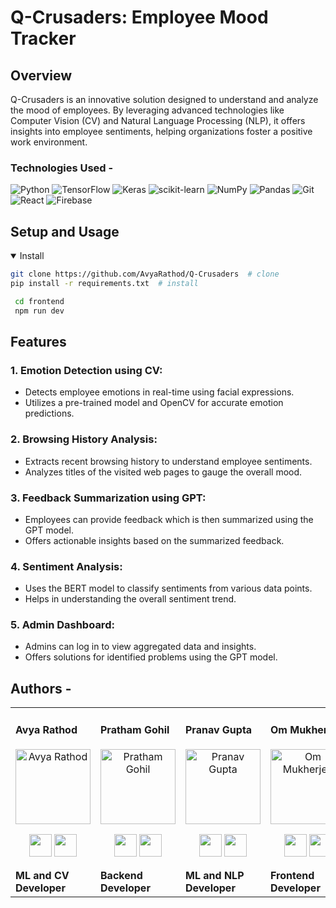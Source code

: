 # Q-Crusaders: Employee Mood Tracker

## Overview
Q-Crusaders is an innovative solution designed to understand and analyze the mood of employees. By leveraging advanced technologies like Computer Vision (CV) and Natural Language Processing (NLP), it offers insights into employee sentiments, helping organizations foster a positive work environment.

### Technologies Used -
![Python](https://img.shields.io/badge/python-3670A0?style=for-the-badge&logo=python&logoColor=ffdd54)
![TensorFlow](https://img.shields.io/badge/TensorFlow-%23FF6F00.svg?style=for-the-badge&logo=TensorFlow&logoColor=white)
![Keras](https://img.shields.io/badge/Keras-%23D00000.svg?style=for-the-badge&logo=Keras&logoColor=white)
![scikit-learn](https://img.shields.io/badge/scikit--learn-%23F7931E.svg?style=for-the-badge&logo=scikit-learn&logoColor=white)
![NumPy](https://img.shields.io/badge/numpy-%23013243.svg?style=for-the-badge&logo=numpy&logoColor=white)
![Pandas](https://img.shields.io/badge/pandas-%23150458.svg?style=for-the-badge&logo=pandas&logoColor=white)
![Git](https://img.shields.io/badge/git-%23F05033.svg?style=for-the-badge&logo=git&logoColor=white)
![React](https://img.shields.io/badge/react-%2320232a.svg?style=for-the-badge&logo=react&logoColor=%2361DAFB)
![Firebase](https://img.shields.io/badge/Firebase-039BE5?style=for-the-badge&logo=Firebase&logoColor=white)


## Setup and Usage
<details open>
<summary>Install</summary>

```bash
git clone https://github.com/AvyaRathod/Q-Crusaders  # clone
pip install -r requirements.txt  # install
```
```bash
 cd frontend
 npm run dev
 ```

</details> 

## Features
### 1. **Emotion Detection using CV**:
   - Detects employee emotions in real-time using facial expressions.
   - Utilizes a pre-trained model and OpenCV for accurate emotion predictions.

### 2. **Browsing History Analysis**:
   - Extracts recent browsing history to understand employee sentiments.
   - Analyzes titles of the visited web pages to gauge the overall mood.

### 3. **Feedback Summarization using GPT**:
   - Employees can provide feedback which is then summarized using the GPT model.
   - Offers actionable insights based on the summarized feedback.

### 4. **Sentiment Analysis**:
   - Uses the BERT model to classify sentiments from various data points.
   - Helps in understanding the overall sentiment trend.

### 5. **Admin Dashboard**:
   - Admins can log in to view aggregated data and insights.
   - Offers solutions for identified problems using the GPT model.

## Authors -
<div align="left"> 
  <table>
  <tr align="left">
   <td>

   #### Avya Rathod
   <p align="center">
   <img src = "https://avatars.githubusercontent.com/u/27121364?s=400&u=263e4e69519c05c350b874efc6120f411d130a67&v=4"  height="120" alt="Avya Rathod">
   </p>
   <p align="center">
   <a href = "https://github.com/AvyaRathod"><img src = "http://www.iconninja.com/files/241/825/211/round-collaboration-social-github-code-circle-network-icon.svg" width="36" height = "36"/></a>
   <a href = "https://www.linkedin.com/in/avya-rathod-38b635225/">
   <img src = "http://www.iconninja.com/files/863/607/751/network-linkedin-social-connection-circular-circle-media-icon.svg" width="36" height="36"/>
   </a>
   </p>
    <strong>ML and CV Developer<strong>
    </td>
    <td>

   #### Pratham Gohil
   <p align="center">
   <img src = "https://avatars.githubusercontent.com/u/27121364?s=400&u=263e4e69519c05c350b874efc6120f411d130a67&v=4"  height="120" alt="Pratham Gohil">
   </p>
   <p align="center">
   <a href = "https://github.com/"><img src = "http://www.iconninja.com/files/241/825/211/round-collaboration-social-github-code-circle-network-icon.svg" width="36" height = "36"/></a>
   <a href = "https://www.linkedin.com/in/">
   <img src = "http://www.iconninja.com/files/863/607/751/network-linkedin-social-connection-circular-circle-media-icon.svg" width="36" height="36"/>
   </a>
   </p>
    <strong>Backend Developer<strong>
    </td>
    <td>

   #### Pranav Gupta
   <p align="center">
   <img src = "https://avatars.githubusercontent.com/u/27121364?s=400&u=263e4e69519c05c350b874efc6120f411d130a67&v=4"  height="120" alt="Pranav Gupta">
   </p>
   <p align="center">
   <a href = "https://github.com/"><img src = "http://www.iconninja.com/files/241/825/211/round-collaboration-social-github-code-circle-network-icon.svg" width="36" height = "36"/></a>
   <a href = "https://www.linkedin.com/in//">
   <img src = "[http://www.iconninja.com/files/863/607/751/network-linkedin-social-connection-circular-circle-media-icon.svg](https://avatars.githubusercontent.com/u/72745185?v=4)" width="36" height="36"/>
   </a>
   </p>
    <strong>ML and NLP Developer<strong>
    </td>
    <td>

   #### Om Mukherjee
   <p align="center">
   <img src = "https://avatars.githubusercontent.com/u/72745185?v=4"  height="120" alt="Om Mukherjee">
   </p>
   <p align="center">
   <a href = "https://github.com/"><img src = "http://www.iconninja.com/files/241/825/211/round-collaboration-social-github-code-circle-network-icon.svg" width="36" height = "36"/></a>
   <a href = "https://www.linkedin.com/in/om-mukherjee/">
   <img src = "http://www.iconninja.com/files/863/607/751/network-linkedin-social-connection-circular-circle-media-icon.svg" width="36" height="36"/>
   </a>
   </p>
    <strong>Frontend Developer<strong>
    </td>
    <td>

   #### Shivam Mitter
   <p align="center">
   <img src = "https://avatars.githubusercontent.com/u/27121364?s=400&u=263e4e69519c05c350b874efc6120f411d130a67&v=4"  height="120" alt="Shivam Mitter">
   </p>
   <p align="center">
   <a href = "https://github.com/Oyum2814"><img src = "http://www.iconninja.com/files/241/825/211/round-collaboration-social-github-code-circle-network-icon.svg" width="36" height = "36"/></a>
   <a href = "https://www.linkedin.com/in//">
   <img src = "http://www.iconninja.com/files/863/607/751/network-linkedin-social-connection-circular-circle-media-icon.svg" width="36" height="36"/>
   </a>
   </p>
    <strong>ML and NLP Developer<strong>
    </td>
    
